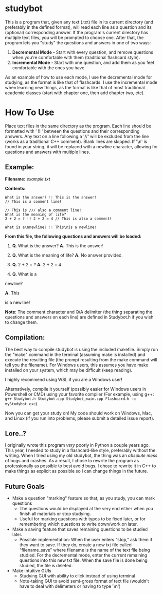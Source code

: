 # studybot
This is a program that, given any text (.txt) file in its current directory (and preferably in the defined format), will read each line as a question and its (optional) corresponding answer. If the program's current directory has multiple text files, you will be prompted to choose one. After that, the program lets you "study" the questions and answers in one of two ways:
1. **Decremental Mode** - Start with every question, and remove questions when you're comfortable with them (traditional flashcard style).
2. **Incremental Mode** - Start with one question, and add them as you feel comfortable with the ones you have.

As an example of how to use each mode, I use the decremental mode for studying, as the format is like that of flashcards. I use the incremental mode when learning new things, as the format is like that of most traditional academic classes (start with chapter one, then add chapter two, etc).

# How To Use
Place text files in the same directory as the program. Each line should be formatted with ' !! ' between the questions and their corresponding answers. Any text on a line following a '//' will be excluded from the line (works as a traditional C++ comment). Blank lines are skipped. If '\n' is found in your string, it will be replaced with a newline character, allowing for questions and answers with multiple lines.

## Example:
**Filename:** *example.txt*

**Contents:**
```
What is the answer? !! This is the answer!
// This is a comment line!

// This is /// also a comment line!
What is the meaning of life? 
2 + 2 = ? !! 2 + 2 = 4 // This is also a comment!

What is a\nnewline? !! This\nis a newline!
```
**From this file, the following questions and answers will be loaded:**

1. **Q.** What is the answer? **A.** This is the answer!

2. **Q.** What is the meaning of life? **A.** No answer provided.

3. **Q.** 2 + 2 = ? **A.** 2 + 2 = 4

4. **Q.** What is a

newline?

**A.** This

is a newline!

**Note:** The comment character and Q/A delimiter (the thing separating the questions and answers on each line) are defined in Studybot.h if you wish to change them.

## Compilation:
The best way to compile studybot is using the included makefile. Simply run the "make" command in the terminal (assuming make is installed) and execute the resulting file (the prompt resulting from the make command will tell you the filename). For Windows users, this assumes you have make installed on your system, which may be difficult (keep reading).

I highly recommend using WSL if you are a Windows user!

Alternatively, compile it yourself (possibly easier for Windows users in Powershell or CMD) using your favorite compiler (For example, using g++: ```g++ Studybot.h Studybot.cpp Studybot_main.cpp Flashcard.h -o myStudybot.exe```).

Now you can get your study on! My code should work on Windows, Mac, and Linux (if you run into problems, please submit a detailed issue report).

## Lore..?
I originally wrote this program *very* poorly in Python a couple years ago. This year, I needed to study in a flashcard-like style, preferably without the writing. When I tried using my old studybot, the thing was an *absolute mess* of bugs and crashes. As a result, I chose to rewrite the program as professionally as possible to best avoid bugs. I chose to rewrite it in C++ to make things as explicit as possible so I can change things in the future.

## Future Goals
* Make a question "marking" feature so that, as you study, you can mark questions
  * The questions would be displayed at the very end either when you finish all materials or stop studying. 
  * Useful for marking questions with typos to be fixed later, or for remembering which questions to write down/work on later.
* Make a saving feature that saves remaining questions to be studied later.
  * Possible implementation: When the user enters "stop," ask them if they want to save. If they do, create a new txt file called "filename_save" where filename is the name of the text file being studied. For the decremental mode, enter the current remaining questions into this new txt file. When the save file is done being studied, the file is deleted.
* Make intuitive GUIs
  * Studying GUI with ability to click instead of using terminal
  * Note-taking GUI to avoid semi-gross format of text file (wouldn't have to deal with delimeters or having to type '\n')

